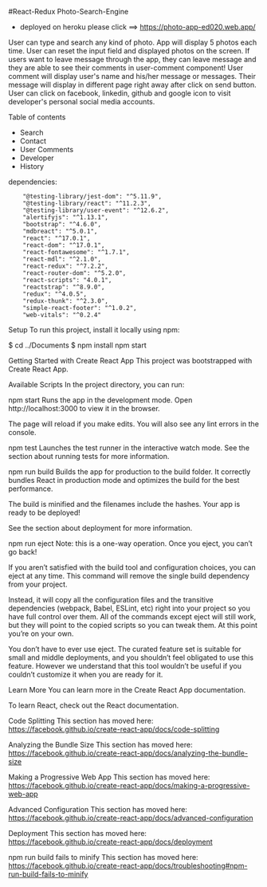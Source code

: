 
#React-Redux Photo-Search-Engine

- deployed on heroku  please click ==> https://photo-app-ed020.web.app/

User can type and search any kind of photo. App will display 5 photos each time. User can reset the input field and displayed photos on the screen. If users want to leave message through the app, they can leave message and they are able to see their comments in user-comment component! User comment will display user's name and his/her message or messages. Their message will display in different page right away after click on send button. User can click on facebook, linkedin, github and google icon to visit developer's personal social media accounts. 

Table of contents
- Search
- Contact
- User Comments
- Developer
- History

dependencies:

        "@testing-library/jest-dom": "^5.11.9",
        "@testing-library/react": "^11.2.3",
        "@testing-library/user-event": "^12.6.2",
        "alertifyjs": "^1.13.1",
        "bootstrap": "^4.6.0",
        "mdbreact": "^5.0.1",
        "react": "^17.0.1",
        "react-dom": "^17.0.1",
        "react-fontawesome": "^1.7.1",
        "react-mdl": "^2.1.0",
        "react-redux": "^7.2.2",
        "react-router-dom": "^5.2.0",
        "react-scripts": "4.0.1",
        "reactstrap": "^8.9.0",
        "redux": "^4.0.5",
        "redux-thunk": "^2.3.0",
        "simple-react-footer": "^1.0.2",
        "web-vitals": "^0.2.4"


Setup
To run this project, install it locally using npm:

$ cd ../Documents
$ npm install npm start


Getting Started with Create React App
This project was bootstrapped with Create React App.

Available Scripts
In the project directory, you can run:

npm start
Runs the app in the development mode.
Open http://localhost:3000 to view it in the browser.

The page will reload if you make edits.
You will also see any lint errors in the console.

npm test
Launches the test runner in the interactive watch mode.
See the section about running tests for more information.

npm run build
Builds the app for production to the build folder.
It correctly bundles React in production mode and optimizes the build for the best performance.

The build is minified and the filenames include the hashes.
Your app is ready to be deployed!

See the section about deployment for more information.

npm run eject
Note: this is a one-way operation. Once you eject, you can’t go back!

If you aren’t satisfied with the build tool and configuration choices, you can eject at any time. This command will remove the single build dependency from your project.

Instead, it will copy all the configuration files and the transitive dependencies (webpack, Babel, ESLint, etc) right into your project so you have full control over them. All of the commands except eject will still work, but they will point to the copied scripts so you can tweak them. At this point you’re on your own.

You don’t have to ever use eject. The curated feature set is suitable for small and middle deployments, and you shouldn’t feel obligated to use this feature. However we understand that this tool wouldn’t be useful if you couldn’t customize it when you are ready for it.

Learn More
You can learn more in the Create React App documentation.

To learn React, check out the React documentation.

Code Splitting
This section has moved here: https://facebook.github.io/create-react-app/docs/code-splitting

Analyzing the Bundle Size
This section has moved here: https://facebook.github.io/create-react-app/docs/analyzing-the-bundle-size

Making a Progressive Web App
This section has moved here: https://facebook.github.io/create-react-app/docs/making-a-progressive-web-app

Advanced Configuration
This section has moved here: https://facebook.github.io/create-react-app/docs/advanced-configuration

Deployment
This section has moved here: https://facebook.github.io/create-react-app/docs/deployment

npm run build fails to minify
This section has moved here: https://facebook.github.io/create-react-app/docs/troubleshooting#npm-run-build-fails-to-minify
